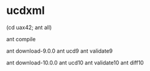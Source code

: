 # ucdxml

(cd uax42; ant all)

ant compile

ant download-9.0.0
ant ucd9
ant validate9

ant download-10.0.0
ant ucd10
ant validate10
ant diff10

